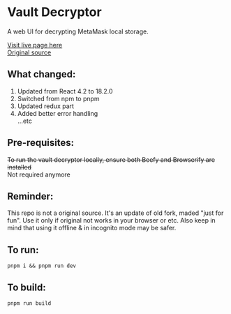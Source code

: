 # Vault Decryptor

A web UI for decrypting MetaMask local storage.

[Visit live page here](https://gerwld.github.io/MetaMask-vault-decryptor/)<br>
[Original source](https://github.com/MetaMask/vault-decryptor)

## What changed:

1. Updated from React 4.2 to 18.2.0
2. Switched from npm to pnpm
3. Updated redux part
4. Added better error handling<br>
   ...etc

## Pre-requisites:

~~To run the vault decryptor locally, ensure both Beefy and Browserify are installed~~<br>
Not required anymore

## Reminder:

This repo is not a original source. It's an update of old fork, maded "just for fun". Use it only if original not works in your browser or etc.
Also keep in mind that using it offline & in incognito mode may be safer.

## To run:

`pnpm i && pnpm run dev`

## To build:

`pnpm run build`
